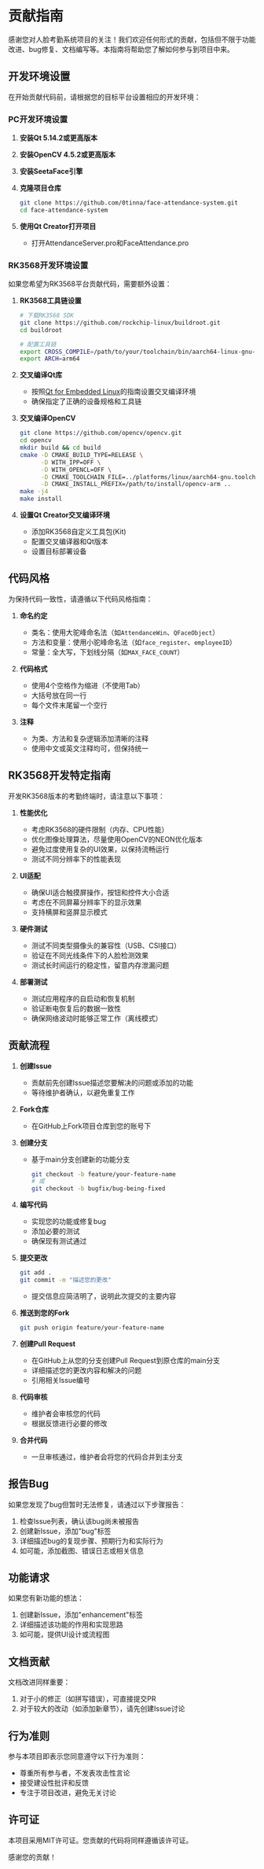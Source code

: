 # 贡献指南

感谢您对人脸考勤系统项目的关注！我们欢迎任何形式的贡献，包括但不限于功能改进、bug修复、文档编写等。本指南将帮助您了解如何参与到项目中来。

## 开发环境设置

在开始贡献代码前，请根据您的目标平台设置相应的开发环境：

### PC开发环境设置

1. **安装Qt 5.14.2或更高版本**

2. **安装OpenCV 4.5.2或更高版本**

3. **安装SeetaFace引擎**

4. **克隆项目仓库**
   
   ```bash
   git clone https://github.com/0tinna/face-attendance-system.git
   cd face-attendance-system
   ```

5. **使用Qt Creator打开项目**
   
   - 打开AttendanceServer.pro和FaceAttendance.pro

### RK3568开发环境设置

如果您希望为RK3568平台贡献代码，需要额外设置：

1. **RK3568工具链设置**
   
   ```bash
   # 下载RK3568 SDK
   git clone https://github.com/rockchip-linux/buildroot.git
   cd buildroot
   
   # 配置工具链
   export CROSS_COMPILE=/path/to/your/toolchain/bin/aarch64-linux-gnu-
   export ARCH=arm64
   ```

2. **交叉编译Qt库**
   
   - 按照[Qt for Embedded Linux](https://doc.qt.io/qt-5/embedded-linux.html)的指南设置交叉编译环境
   - 确保指定了正确的设备规格和工具链

3. **交叉编译OpenCV**
   
   ```bash
   git clone https://github.com/opencv/opencv.git
   cd opencv
   mkdir build && cd build
   cmake -D CMAKE_BUILD_TYPE=RELEASE \
         -D WITH_IPP=OFF \
         -D WITH_OPENCL=OFF \
         -D CMAKE_TOOLCHAIN_FILE=../platforms/linux/aarch64-gnu.toolchain.cmake \
         -D CMAKE_INSTALL_PREFIX=/path/to/install/opencv-arm ..
   make -j4
   make install
   ```

4. **设置Qt Creator交叉编译环境**
   
   - 添加RK3568自定义工具包(Kit)
   - 配置交叉编译器和Qt版本
   - 设置目标部署设备

## 代码风格

为保持代码一致性，请遵循以下代码风格指南：

1. **命名约定**
   
   - 类名：使用大驼峰命名法（如`AttendanceWin`、`QFaceObject`）
   - 方法和变量：使用小驼峰命名法（如`face_register`、`employeeID`）
   - 常量：全大写，下划线分隔（如`MAX_FACE_COUNT`）

2. **代码格式**
   
   - 使用4个空格作为缩进（不使用Tab）
   - 大括号放在同一行
   - 每个文件末尾留一个空行

3. **注释**
   
   - 为类、方法和复杂逻辑添加清晰的注释
   - 使用中文或英文注释均可，但保持统一

## RK3568开发特定指南

开发RK3568版本的考勤终端时，请注意以下事项：

1. **性能优化**
   
   - 考虑RK3568的硬件限制（内存、CPU性能）
   - 优化图像处理算法，尽量使用OpenCV的NEON优化版本
   - 避免过度使用复杂的UI效果，以保持流畅运行
   - 测试不同分辨率下的性能表现

2. **UI适配**
   
   - 确保UI适合触摸屏操作，按钮和控件大小合适
   - 考虑在不同屏幕分辨率下的显示效果
   - 支持横屏和竖屏显示模式

3. **硬件测试**
   
   - 测试不同类型摄像头的兼容性（USB、CSI接口）
   - 验证在不同光线条件下的人脸检测效果
   - 测试长时间运行的稳定性，留意内存泄漏问题

4. **部署测试**
   
   - 测试应用程序的自启动和恢复机制
   - 验证断电恢复后的数据一致性
   - 确保网络波动时能够正常工作（离线模式）

## 贡献流程

1. **创建Issue**
   
   - 贡献前先创建Issue描述您要解决的问题或添加的功能
   - 等待维护者确认，以避免重复工作

2. **Fork仓库**
   
   - 在GitHub上Fork项目仓库到您的账号下

3. **创建分支**
   
   - 基于main分支创建新的功能分支
     
     ```bash
     git checkout -b feature/your-feature-name
     # 或
     git checkout -b bugfix/bug-being-fixed
     ```

4. **编写代码**
   
   - 实现您的功能或修复bug
   - 添加必要的测试
   - 确保现有测试通过

5. **提交更改**
   
   ```bash
   git add .
   git commit -m "描述您的更改"
   ```
   
   - 提交信息应简洁明了，说明此次提交的主要内容

6. **推送到您的Fork**
   
   ```bash
   git push origin feature/your-feature-name
   ```

7. **创建Pull Request**
   
   - 在GitHub上从您的分支创建Pull Request到原仓库的main分支
   - 详细描述您的更改内容和解决的问题
   - 引用相关Issue编号

8. **代码审核**
   
   - 维护者会审核您的代码
   - 根据反馈进行必要的修改

9. **合并代码**
   
   - 一旦审核通过，维护者会将您的代码合并到主分支

## 报告Bug

如果您发现了bug但暂时无法修复，请通过以下步骤报告：

1. 检查Issue列表，确认该bug尚未被报告
2. 创建新Issue，添加"bug"标签
3. 详细描述bug的复现步骤、预期行为和实际行为
4. 如可能，添加截图、错误日志或相关信息

## 功能请求

如果您有新功能的想法：

1. 创建新Issue，添加"enhancement"标签
2. 详细描述该功能的作用和实现思路
3. 如可能，提供UI设计或流程图

## 文档贡献

文档改进同样重要：

1. 对于小的修正（如拼写错误），可直接提交PR
2. 对于较大的改动（如添加新章节），请先创建Issue讨论

## 行为准则

参与本项目即表示您同意遵守以下行为准则：

- 尊重所有参与者，不发表攻击性言论
- 接受建设性批评和反馈
- 专注于项目改进，避免无关讨论

## 许可证

本项目采用MIT许可证。您贡献的代码将同样遵循该许可证。

感谢您的贡献！
